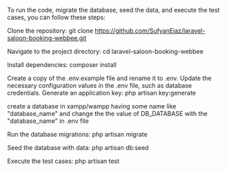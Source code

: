 To run the code, migrate the database, seed the data, and execute the test cases, you can follow these steps:

Clone the repository: 
git clone https://github.com/SufyanEjaz/laravel-saloon-booking-webbee.git

Navigate to the project directory:
cd laravel-saloon-booking-webbee

Install dependencies:
composer install

Create a copy of the .env.example file and rename it to .env. Update the necessary configuration values in the .env file, such as database credentials.
Generate an application key:
php artisan key:generate

create a database in xampp/wampp having some name like "database_name" and change the the value of DB_DATABASE with the "database_name" in .env file 

Run the database migrations:
php artisan migrate

Seed the database with data:
php artisan db:seed

Execute the test cases:
php artisan test
